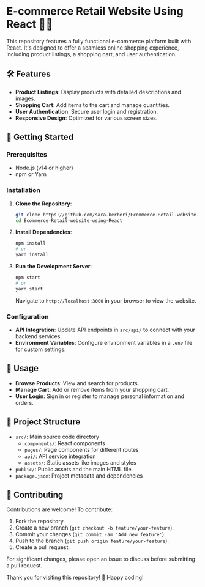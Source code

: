 # E-commerce Retail Website Using React 🛒✨
This repository features a fully functional e-commerce platform built with React. It's designed to offer a seamless online shopping experience, including product listings, a shopping cart, and user authentication.

## 🛠️ Features

- **Product Listings**: Display products with detailed descriptions and images.
- **Shopping Cart**: Add items to the cart and manage quantities.
- **User Authentication**: Secure user login and registration.
- **Responsive Design**: Optimized for various screen sizes.

## 🚀 Getting Started

### Prerequisites

- Node.js (v14 or higher)
- npm or Yarn

### Installation

1. **Clone the Repository**:

    ```bash
    git clone https://github.com/sara-berberi/Ecommerce-Retail-website-using-React.git
    cd Ecommerce-Retail-website-using-React
    ```

2. **Install Dependencies**:

    ```bash
    npm install
    # or
    yarn install
    ```

3. **Run the Development Server**:

    ```bash
    npm start
    # or
    yarn start
    ```

    Navigate to `http://localhost:3000` in your browser to view the website.

### Configuration

- **API Integration**: Update API endpoints in `src/api/` to connect with your backend services.
- **Environment Variables**: Configure environment variables in a `.env` file for custom settings.

## 🧩 Usage

- **Browse Products**: View and search for products.
- **Manage Cart**: Add or remove items from your shopping cart.
- **User Login**: Sign in or register to manage personal information and orders.

## 📄 Project Structure

- `src/`: Main source code directory
  - `components/`: React components
  - `pages/`: Page components for different routes
  - `api/`: API service integration
  - `assets/`: Static assets like images and styles
- `public/`: Public assets and the main HTML file
- `package.json`: Project metadata and dependencies

## 🤝 Contributing

Contributions are welcome! To contribute:

1. Fork the repository.
2. Create a new branch (`git checkout -b feature/your-feature`).
3. Commit your changes (`git commit -am 'Add new feature'`).
4. Push to the branch (`git push origin feature/your-feature`).
5. Create a pull request.

For significant changes, please open an issue to discuss before submitting a pull request.

Thank you for visiting this repository! 🎉 Happy coding!
